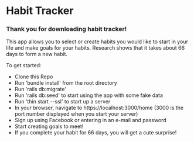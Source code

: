 # Habit Tracker

### Thank you for downloading habit tracker!

This app allows you to select or create habits you would like to start in your life and make goals for your habits. Research shows that it takes about 66 days to form a new habit.


To get started:

- Clone this Repo
- Run 'bundle install' from the root directory
- Run 'rails db:migrate'
- Run 'rails db:seed' to start using the app with some fake data
- Run 'thin start --ssl' to start up a server
- In your browser, navigate to https://localhost:3000/home (3000 is the port number displayed when you start your server)
- Sign up using Facebook or entering in an e-mail and password
- Start creating goals to meet!
- If you complete your habit for 66 days, you will get a cute surprise!
